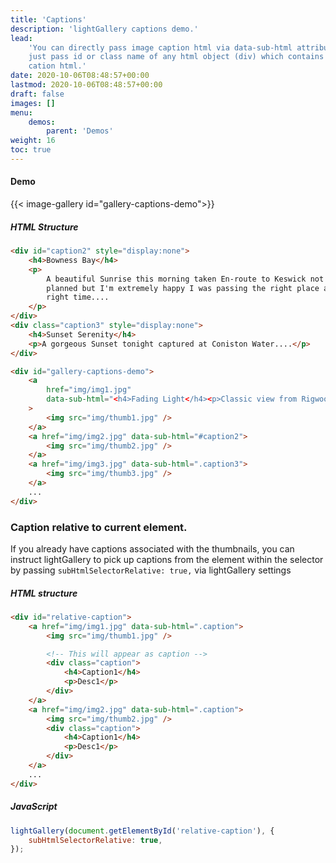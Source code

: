 ```yaml
---
title: 'Captions'
description: 'lightGallery captions demo.'
lead:
    'You can directly pass image caption html via data-sub-html attribute or
    just pass id or class name of any html object (div) which contains your
    cation html.'
date: 2020-10-06T08:48:57+00:00
lastmod: 2020-10-06T08:48:57+00:00
draft: false
images: []
menu:
    demos:
        parent: 'Demos'
weight: 16
toc: true
---
```


#### Demo

{{< image-gallery id="gallery-captions-demo">}}

##### HTML Structure

```html
<div id="caption2" style="display:none">
    <h4>Bowness Bay</h4>
    <p>
        A beautiful Sunrise this morning taken En-route to Keswick not one as
        planned but I'm extremely happy I was passing the right place at the
        right time....
    </p>
</div>
<div class="caption3" style="display:none">
    <h4>Sunset Serenity</h4>
    <p>A gorgeous Sunset tonight captured at Coniston Water....</p>
</div>

<div id="gallery-captions-demo">
    <a
        href="img/img1.jpg"
        data-sub-html="<h4>Fading Light</h4><p>Classic view from Rigwood Jetty on Coniston Water an old archive shot similar to an old post but a little later on.</p>"
    >
        <img src="img/thumb1.jpg" />
    </a>
    <a href="img/img2.jpg" data-sub-html="#caption2">
        <img src="img/thumb2.jpg" />
    </a>
    <a href="img/img3.jpg" data-sub-html=".caption3">
        <img src="img/thumb3.jpg" />
    </a>
    ...
</div>
```

### Caption relative to current element.

If you already have captions associated with the thumbnails, you can instruct
lightGallery to pick up captions from the element within the selector by passing
`subHtmlSelectorRelative: true,` via lightGallery settings

##### HTML structure

```html
<div id="relative-caption">
    <a href="img/img1.jpg" data-sub-html=".caption">
        <img src="img/thumb1.jpg" />

        <!-- This will appear as caption -->
        <div class="caption">
            <h4>Caption1</h4>
            <p>Desc1</p>
        </div>
    </a>
    <a href="img/img2.jpg" data-sub-html=".caption">
        <img src="img/thumb2.jpg" />
        <div class="caption">
            <h4>Caption1</h4>
            <p>Desc1</p>
        </div>
    </a>
    ...
</div>
```

##### JavaScript

```js
lightGallery(document.getElementById('relative-caption'), {
    subHtmlSelectorRelative: true,
});
```
